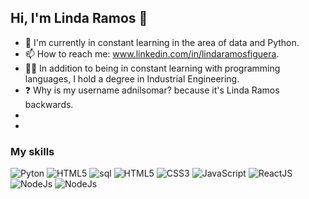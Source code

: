 ## Hi, I'm Linda Ramos 👋


- 🌱 I'm currently in constant learning in the area of data and Python.
- 📫 How to reach me: www.linkedin.com/in/lindaramosfiguera.
- 👩‍🎓 In addition to being in constant learning with programming languages, I hold a degree in Industrial Engineering.
- ❓ Why is my username adnilsomar? because it's Linda Ramos backwards.
- 
- 
### My skills
<div>
  
  <!-- Pyton -->
  <img src="https://img.shields.io/badge/python-3670A0?style=for-the-badge&logo=python&logoColor=ffdd54" alt="Pyton"/>
  
  <img src="https://img.shields.io/badge/R-1f2124?style=for-the-badge&logo=r&logoColor=blue" alt="HTML5"/>
  
  <!-- SQL -->
  <img src="https://img.shields.io/badge/SQL-054f77?style=for-the-badge&logo=sql&logoColor=white" alt="sql"/>

  
  <img src="https://img.shields.io/badge/HTML5-1f2124?style=for-the-badge&logo=html5&logoColor=orange" alt="HTML5"/>
  <img src="https://img.shields.io/badge/CSS3-1f2124?style=for-the-badge&logo=css3&logoColor=blue" alt="CSS3"/>
  <img src="https://img.shields.io/badge/JavaScript-1f2124?style=for-the-badge&logo=javascript&logoColor=yellow" alt="JavaScript"/>
  <img src="https://img.shields.io/badge/React-1f2124?style=for-the-badge&logo=react&logoColor=61DAFB" alt="ReactJS"/>
  <img src="https://img.shields.io/badge/Node.js-1f2124?style=for-the-badge&logo=node.js&logoColor=green" alt="NodeJs"/>
  <img src="https://img.shields.io/badge/PowerBI-1f2124?style=for-the-badge&logo=powerbi.js&logoColor=yellow" alt="NodeJs"/>

<div/>
